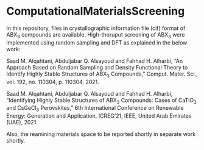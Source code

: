 # ComputationalMaterialsScreening
In this repository, files in crystallographic information file (cif) format of ABX<sub>3</sub> compounds are available. High-thoruput screening of  ABX<sub>3</sub> were implemented using random sampling and DFT as explained in the below work:

Saad M. Alqahtani, Abduljabar Q. Alsayoud and Fahhad H. Alharbi, “An Approach Based on Random Sampling and Density Functional Theory to Identify Highly Stable Structures of ABX<sub>3</sub> Compounds,” Comput. Mater. Sci., vol. 192, no. 110304, p. 110304, 2021.

Saad M. Alqahtani, Abduljabar Q. Alsayoud and Fahhad H. Alharbi, “Identifying Highly Stable Structures of ABX<sub>3</sub> Compounds: Cases of CaTiO<sub>3</sub> and CsGeCl<sub>3</sub> Perovskites,” 6th International Conference on Renewable Energy: Generation and Application, ICREG’21, IEEE, United Arab Emirates (UAE), 2021.

Also, the reamining materials space to be reported shortly in separate work shortly.

